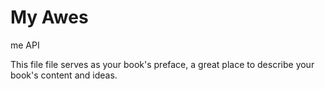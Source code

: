 # My Awes
me API

This file file serves as your book's preface, a great place to describe your book's content and ideas.
